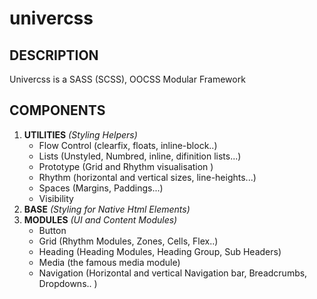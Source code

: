 univercss
=========
## DESCRIPTION
Univercss is a SASS (SCSS), OOCSS Modular Framework

## COMPONENTS
1. **UTILITIES** *(Styling Helpers)*
    - Flow Control (clearfix, floats, inline-block..)
    - Lists (Unstyled, Numbred, inline, difinition lists...)
    - Prototype (Grid and Rhythm visualisation )
    - Rhythm (horizontal and vertical sizes, line-heights...)
    - Spaces (Margins, Paddings...)
    - Visibility
2. **BASE** *(Styling for Native Html Elements)*
3. **MODULES** *(UI and Content Modules)*
    - Button
    - Grid (Rhythm Modules, Zones, Cells, Flex..)
    - Heading (Heading Modules, Heading Group, Sub Headers)
    - Media (the famous media module)
    - Navigation (Horizontal and vertical Navigation bar, Breadcrumbs, Dropdowns.. )

